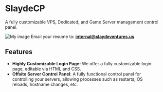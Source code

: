 # SlaydeCP
A fully customizable VPS, Dedicated, and Game Server management control panel.

![My image](https://cloud.githubusercontent.com/assets/9917926/6791864/ca510cc4-d188-11e4-82fb-087f5a0384d9.png)
Email your resume to: **internal@slaydeventures.us**

Features
----
* **Highly Customizable Login Page:** We offer a fully customizable login page, editable via HTML and CSS.
* **Offsite Server Control Panel:** A fully functional control panel for controlling your servers, allowing processes such as restarts, OS reloads, hostname changes, etc.
